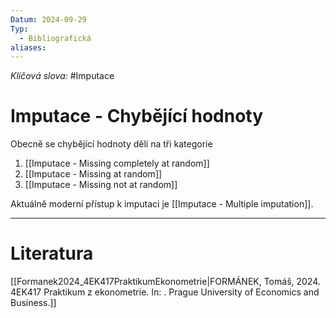 ```yaml
---
Datum: 2024-09-29
Typ:
  - Bibliografická
aliases:
---
```

*Klíčová slova:* #Imputace 
# Imputace - Chybějící hodnoty
Obecně se chybějící hodnoty dělí na tři kategorie
1) [[Imputace - Missing completely at random]]
2) [[Imputace - Missing at random]]
3) [[Imputace - Missing not at random]]

Aktuálně moderní přístup k imputaci je [[Imputace - Multiple imputation]].
- - -
# Literatura
[[Formanek2024_4EK417PraktikumEkonometrie|FORMÁNEK, Tomáš, 2024. 4EK417 Praktikum z ekonometrie. In: . Prague University of Economics and Business.]]
